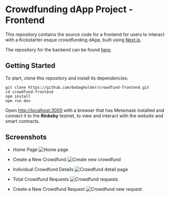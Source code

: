 # Crowdfunding dApp Project - Frontend

This repository contains the source code for a frontend for users to interact with a Kickstarter-esque crowdfunding dApp, built using [Next.js](https://nextjs.org/).

The repository for the backend can be found [here](https://github.com/0xbagholder/crowdfund-backend).

## Getting Started

To start, clone this repository and install its dependencies:

```shell
git clone https://github.com/0xbagholder/crowdfund-frontend.git
cd crowdfund-frontend
npm install
npm run dev
```

Open [http://localhost:3000](http://localhost:3000) with a browser that has Metamask installed and connect it to the **Rinkeby** testnet, to view and interact with the website and smart contracts.

## Screenshots

- Home Page
![Home page](https://github.com/0xbagholder/crowdfund-frontend/blob/cc58b783e4638043cf22fe10e3d68dc106f4c94b/img/home.png)

- Create a New Crowdfund
![Create new crowdfund](https://github.com/0xbagholder/crowdfund-frontend/blob/92fca7395f3701cde90e1027f80a572667f2a54e/img/crowdfund-new.png)

- Individual Crowdfund Details
![Crowdfund detail page](https://github.com/0xbagholder/crowdfund-frontend/blob/92fca7395f3701cde90e1027f80a572667f2a54e/img/crowdfund-detail.png)

- Total Crowdfund Requests
![Crowdfund requests](https://github.com/0xbagholder/crowdfund-frontend/blob/92fca7395f3701cde90e1027f80a572667f2a54e/img/crowdfund-requests.png)

- Create a New Crowdfund Request
![Crowdfund new request](https://github.com/0xbagholder/crowdfund-frontend/blob/92fca7395f3701cde90e1027f80a572667f2a54e/img/crowdfund-new-requests.png)